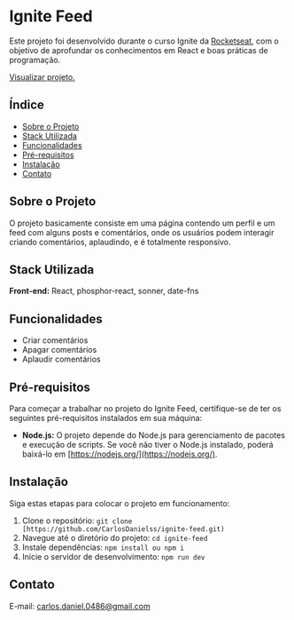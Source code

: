 # Ignite Feed

Este projeto foi desenvolvido durante o curso Ignite da [Rocketseat](https://www.rocketseat.com.br), com o objetivo de aprofundar os conhecimentos em React e boas práticas de programação.


[Visualizar projeto.](https://carlosdanielss.github.io/ignite-feed/)

## Índice

- [Sobre o Projeto](#sobre-o-projeto)
- [Stack Utilizada](#stack-utilizada)
- [Funcionalidades](#funcionalidades)
- [Pré-requisitos](#pré-requisitos)
- [Instalação](#instalação)
- [Contato](#contato)

## Sobre o Projeto

O projeto basicamente consiste em uma página contendo um perfil e um feed com alguns posts e comentários, onde os usuários podem interagir criando comentários, aplaudindo, e é totalmente responsivo.

## Stack Utilizada

**Front-end:** React, phosphor-react, sonner, date-fns

## Funcionalidades

- Criar comentários
- Apagar comentários
- Aplaudir comentários

## Pré-requisitos

Para começar a trabalhar no projeto do Ignite Feed, certifique-se de ter os seguintes pré-requisitos instalados em sua máquina:

- **Node.js:** O projeto depende do Node.js para gerenciamento de pacotes e execução de scripts. Se você não tiver o Node.js instalado, poderá baixá-lo em [https://nodejs.org/](https://nodejs.org/).

## Instalação

Siga estas etapas para colocar o projeto em funcionamento:

1. Clone o repositório: `git clone [https://github.com/CarlosDanielss/ignite-feed.git)`
2. Navegue até o diretório do projeto: `cd ignite-feed`
3. Instale dependências: `npm install ou npm i`
4. Inicie o servidor de desenvolvimento: `npm run dev`

## Contato

E-mail: carlos.daniel.0486@gmail.com
